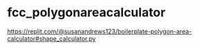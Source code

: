 # fcc_polygonareacalculator  
https://replit.com/@susanandrews123/boilerplate-polygon-area-calculator#shape_calculator.py
